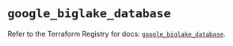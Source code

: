 # `google_biglake_database`

Refer to the Terraform Registry for docs: [`google_biglake_database`](https://registry.terraform.io/providers/hashicorp/google/6.11.1/docs/resources/biglake_database).
